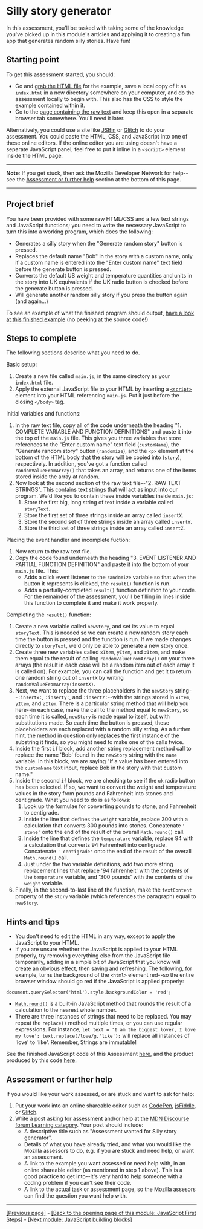 # Silly story generator

In this assessment, you'll be tasked with taking some of the knowledge you've picked up in this module's articles and applying it to creating a fun app that generates random silly stories. Have fun!

## Starting point

To get this assessment started, you should:

* Go and [grab the HTML file](https://github.com/mdn/learning-area/blob/master/javascript/introduction-to-js-1/assessment-start/index.html) for the example, save a local copy of it as `index.html` in a new directory somewhere on your computer, and do the assessment locally to begin with. This also has the CSS to style the example contained within it.
* Go to the [page containing the raw text](https://github.com/mdn/learning-area/blob/master/javascript/introduction-to-js-1/assessment-start/raw-text.txt) and keep this open in a separate browser tab somewhere. You'll need it later.

Alternatively, you could use a site like [JSBin](https://jsbin.com/?html,output) or [Glitch](https://glitch.com/dashboard?group=owned&sortColumn=boost&sortDirection=DESC&page=1&showAll=false&filterDomain=) to do your assessment. You could paste the HTML, CSS, and JavaScript into one of these online editors. If the online editor you are using doesn't have a separate JavaScript panel, feel free to put it inline in a `<script>` element inside the HTML page.

<hr>

**Note**: If you get stuck, then ask the Mozilla Developer Network for help--see the [Assessment or further help](https://github.com/AndrewSRea/My_Learning_Port/tree/main/JavaScript/JS_First_Steps/Assessment#assessment-or-further-help) section at the bottom of this page.

<hr>

## Project brief

You have been provided with some raw HTML/CSS and a few text strings and JavaScript functions; you need to write the necessary JavaScript to turn this into a working program, which does the following:

* Generates a silly story when the "Generate random story" button is pressed.
* Replaces the default name "Bob" in the story with a custom name, only if a custom name is entered into the "Enter custom name" text field before the generate button is pressed.
* Converts the default US weight and temperature quantities and units in the story into UK equivalents if the UK radio button is checked before the generate button is pressed.
* Will generate another random silly story if you press the button again (and again...)

To see an example of what the finished program should output, [have a look at this finished example](https://mdn.github.io/learning-area/javascript/introduction-to-js-1/assessment-finished/) (no peeking at the source code!)

## Steps to complete

The following sections describe what you need to do.

Basic setup:

1. Create a new file called `main.js`, in the same directory as your `index.html` file.
2. Apply the external JavaScript file to your HTML by inserting a [`<script>`](https://developer.mozilla.org/en-US/docs/Web/HTML/Element/script) element into your HTML referencing `main.js`. Put it just before the closing `</body>` tag.

Initial variables and functions:

1. In the raw text file, copy all of the code underneath the heading "1. COMPLETE VARIABLE AND FUNCTION DEFINITIONS" and paste it into the top of the `main.js` file. This gives you three variables that store references to the "Enter custom name" text field (`customName`), the "Generate random story" button (`randomize`), and the `<p>` element at the bottom of the HTML body that the story will be copied into (`story`), respectively. In addition, you've got a function called `randomValueFromArray()` that takes an array, and returns one of the items stored inside the array at random.
2. Now look at the second section of the raw text file--"2. RAW TEXT STRINGS". This contains text strings that will act as input into our program. We'd like you to contain these inside variables inside `main.js`:
    1. Store the first big, long string of text inside a variable called `storyText`.
    2. Store the first set of three strings inside an array called `insertX`.
    3. Store the second set of three strings inside an array called `insertY`.
    4. Store the third set of three strings inside an array called `insertZ`.

Placing the event handler and incomplete fuction:

1. Now return to the raw text file.
2. Copy the code found underneath the heading "3. EVENT LISTENER AND PARTIAL FUNCTION DEFINITION" and paste it into the bottom of your `main.js` file. This:
    - Adds a click event listener to the `randomize` variable so that when the button it represents is clicked, the `result()` function is run.
    - Adds a partially-completed `result()` function definition to your code. For the remainder of the assessment, you'll be filling in lines inside this function to complete it and make it work properly.

Completing the `result()` function:

1. Create a new variable called `newStory`, and set its value to equal `storyText`. This is needed so we can create a new random story each time the button is pressed and the function is run. If we made changes directly to `storyText`, we'd only be able to generate a new story once.
2. Create three new variables called `xItem`, `yItem`, and `zItem`, and make them equal to the result of calling `randomValueFromArray()` on your three arrays (the result in each case will be a random item out of each array it is called on). For example, you can call the function and get it to return one random string out of `insertX` by writing `randomValueFromArray(insertX)`.
3. Next, we want to replace the three placeholders in the `newStory` string--`:insertx:`, `:inserty:`, and `:insertz:`--with the strings stored in `xItem`, `yItem`, and `zItem`. There is a particular string method that will help you here--in each case, make the call to the method equal to `newStory`, so each time it is called, `newStory` is made equal to itself, but with substitutions made. So each time the button is pressed, these placeholders are each replaced with a random silly string. As a further hint, the method in question only replaces the first instance of the substring it finds, so you might need to make one of the calls twice.
4. Inside the first `if` block, add another string replacement method call to replace the name 'Bob' found in the `newStory` string with the `name` variable. In this block, we are saying "If a value has been entered into the `customName` text input, replace Bob in the story with that custom name."
5. Inside the second `if` block, we are checking to see if the `uk` radio button has been selected. If so, we want to convert the weight and temperature values in the story from pounds and Fahrenheit into stones and centigrade. What you need to do is as follows:
    1. Look up the formulae for converting pounds to stone, and Fahrenheit to centigrade.
    2. Inside the line that defines the `weight` variable, replace 300 with a calculation that converts 300 pounds into stones. Concatenate `' stone'` onto the end of the result of the overall `Math.round()` call.
    3. Inside the line that defines the `temperature` variable, replace 94 with a calculation that converts 94 Fahrenheit into centigrade. Concatenate `' centigrade'` onto the end of the result of the overall `Math.round()` call.
    4. Just under the two variable definitions, add two more string replacement lines that replace '94 fahrenheit' with the contents of the `temperature` variable, and '300 pounds' with the contents of the `weight` variable.
6. Finally, in the second-to-last line of the function, make the `textContent` property of the `story` variable (which references the paragraph) equal to `newStory`.

## Hints and tips

* You don't need to edit the HTML in any way, except to apply the JavaScript to your HTML.
* If you are unsure whether the JavaScript is applied to your HTML properly, try removing everything else from the JavaScript file temporarily, adding in a simple bit of JavaScript that you know will create an obvious effect, then saving and refreshing. The following, for example, turns the background of the `<html>` element red--so the entire browser window should go red if the JavaScript is applied properly:
```
document.querySelector('html').style.backgroundColor = 'red';
```
* [`Math.round()`](https://developer.mozilla.org/en-US/docs/Web/JavaScript/Reference/Global_Objects/Math/round) is a built-in JavaScript method that rounds the result of a calculation to the nearest whole number.
* There are three instances of strings that need to be replaced. You may repeat the `replace()` method multiple times, or you can use regular expressions. For instance, `let text = 'I am the biggest lover, I love my love'; text.replace(/love/g,'like');` will replace all instances of 'love' to 'like'. Remember, Strings are immutable!

See the finished JavaScript code of this Assessment [here](https://github.com/AndrewSRea/My_Learning_Port/blob/main/JavaScript/JS_First_Steps/Assessment/main.js), and the product produced by this code [here]().

## Assessment or further help

If you would like your work assessed, or are stuck and want to ask for help:

1. Put your work into an online shareable editor such as [CodePen](https://codepen.io/), [jsFiddle](https://jsfiddle.net/), or [Glitch](https://glitch.com/).
2. Write a post asking for assessment and/or help at the [MDN Discourse forum Learning category](https://discourse.mozilla.org/c/mdn/learn/250). Your post should include:
    - A descriptive title such as "Assessment wanted for Silly story generator".
    - Details of what you have already tried, and what you would like the Mozilla assessors to do, e.g. if you are stuck and need help, or want an assessment.
    - A link to the example you want assessed or need help with, in an online shareable editor (as mentioned in step 1 above). This is a good practice to get into--it's very hard to help someone with a coding problem if you can't see their code.
    - A link to the actual task or assessment page, so the Mozilla assesors can find the question you want help with.

<hr>

[[Previous page]](https://github.com/AndrewSRea/My_Learning_Port/tree/main/JavaScript/JS_First_Steps/Arrays#arrays) - [[Back to the opening page of this module: JavaScript First Steps]](https://github.com/AndrewSRea/My_Learning_Port/tree/main/JavaScript/JS_First_Steps#javascript-first-steps) - [[Next module: JavaScript building blocks]](https://github.com/AndrewSRea/My_Learning_Port/tree/main/JavaScript/JS_Building_Blocks#javascript-building-blocks)